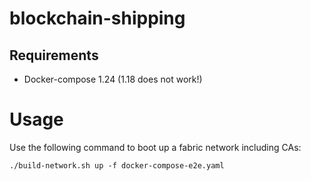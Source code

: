 # blockchain-shipping
## Requirements
* Docker-compose 1.24 (1.18 does not work!)

# Usage
Use the following command to boot up a fabric network including CAs:

`./build-network.sh up -f docker-compose-e2e.yaml`

